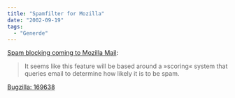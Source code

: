 ```yaml
---
title: "Spamfilter for Mozilla"
date: "2002-09-19"
tags:
  - "Generde"
---
```


[Spam blocking coming to Mozilla Mail](http://www.deftone.com/blogzilla/archives/spam_blocking_coming_to_mozilla_mail.html "Blogzilla [english]"):

> It seems like this feature will be based around a »scoring« system that queries email to determine how likely it is to be spam.

[Bugzilla: 169638](http://bugzilla.mozilla.org/show_bug.cgi?id=169638)
